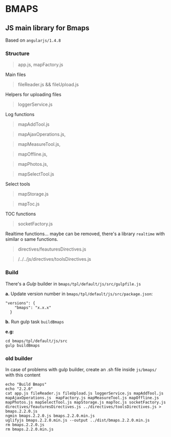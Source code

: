 # BMAPS #

## JS main library for Bmaps ## 

Based on `angularjs/1.4.8`

### Structure ###

> app.js, mapFactory.js

Main files

>fileReader.js && fileUpload.js

Helpers for uploading files

>loggerService.js

Log functions

>mapAddTool.js


>mapAjaxOperations.js,



>mapMeasureTool.js,


>mapOffline.js,


>mapPhotos.js,


>mapSelectTool.js

Select tools


>mapStorage.js



>mapToc.js

TOC functions

>socketFactory.js

Realtime functions... maybe can be removed, there's a library `realtime` with similar o same functions.

>directives/feauturesDirectives.js

>/../../js/directives/toolsDirectives.js

### Build ###

There's a *Gulp* builder in `bmaps/tpl/default/js/src/gulpfile.js`

**a.** Update version number in `bmaps/tpl/default/js/src/package.json`:

```
"versions": {
    "bmaps": "x.x.x"
  }

```

**b.** Run gulp task `buildBmaps`

**e.g:**

```
cd bmaps/tpl/default/js/src
gulp buildBmaps
```


### old builder ###

In case of problems with gulp builder, create an .sh file inside `js/bmaps/` with this content

```
echo "Build Bmaps"
echo "2.2.0"
cat app.js fileReader.js fileUpload.js loggerService.js mapAddTool.js mapAjaxOperations.js  mapFactory.js mapMeasureTool.js mapOffline.js mapPhotos.js mapSelectTool.js mapStorage.js mapToc.js socketFactory.js directives/feauturesDirectives.js ../directives/toolsDirectives.js > bmaps.2.2.0.js
ngmin bmaps.2.2.0.js bmaps.2.2.0.min.js
uglifyjs bmaps.2.2.0.min.js --output ../dist/bmaps.2.2.0.min.js
rm bmaps.2.2.0.js
rm bmaps.2.2.0.min.js
```